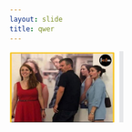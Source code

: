 ```yaml
---
layout: slide
title: qwer
---
```


 <img src="https://github.com/Bittu27/github-slideshow/blob/master/_posts/IMG-20200912-WA0017.jpg" alt="alt text" width="200"/>

